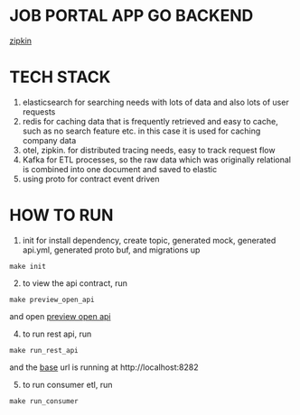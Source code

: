 # JOB PORTAL APP GO BACKEND
[zipkin](http://localhost:9411/)

# TECH STACK
1. elasticsearch for searching needs with lots of data and also lots of user requests
2. redis for caching data that is frequently retrieved and easy to cache, such as no search feature etc. in this case it is used for caching company data
3. otel, zipkin. for distributed tracing needs, easy to track request flow
4. Kafka for ETL processes, so the raw data which was originally relational is combined into one document and saved to elastic
5. using proto for contract event driven

# HOW TO RUN
1. init for install dependency, create topic, generated mock, generated api.yml, generated proto buf, and migrations up
```shell
make init
```
2. to view the api contract, run
```shell
make preview_open_api
```
and open [preview open api](http://127.0.0.1:8080/)

4. to run rest api, run
```shell
make run_rest_api
```
and the [base](http://127.0.0.1:8282/) url is running at http://localhost:8282

5. to run consumer etl, run
```shell
make run_consumer
```